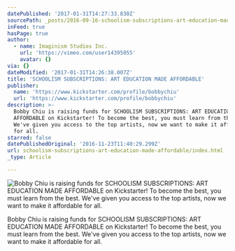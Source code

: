 ```yaml
---
datePublished: '2017-01-31T14:27:33.830Z'
sourcePath: _posts/2016-09-16-schoolism-subscriptions-art-education-made-affordable.md
inFeed: true
hasPage: true
author:
  - name: Imaginism Studios Inc.
    url: 'https://vimeo.com/user14395055'
    avatar: {}
via: {}
dateModified: '2017-01-31T14:26:38.007Z'
title: 'SCHOOLISM SUBSCRIPTIONS: ART EDUCATION MADE AFFORDABLE'
publisher:
  name: 'https://www.kickstarter.com/profile/bobbychiu'
  url: 'https://www.kickstarter.com/profile/bobbychiu'
description: >-
  Bobby Chiu is raising funds for SCHOOLISM SUBSCRIPTIONS: ART EDUCATION MADE
  AFFORDABLE on Kickstarter! To become the best, you must learn from the best.
  We've given you access to the top artists, now we want to make it affordable
  for all.
starred: false
datePublishedOriginal: '2016-11-23T11:40:29.299Z'
url: schoolism-subscriptions-art-education-made-affordable/index.html
_type: Article

---
```

![Bobby Chiu is raising funds for SCHOOLISM SUBSCRIPTIONS: ART EDUCATION MADE AFFORDABLE on Kickstarter! To become the best, you must learn from the best. We've given you access to the top artists, now we want to make it affordable for all.](https://imgflo.herokuapp.com/graph/2b2431f8e7ba7b0/5337332f489e8b963334d39644c8c84b/croprotate.jpg?cropheight=864&cropwidth=1152&degrees=0&input=https%3A%2F%2Fthe-grid-user-content.s3-us-west-2.amazonaws.com%2F86c98f0a-fc19-41a2-9556-8702ddf0e7df.jpg&x=192&y=0)

Bobby Chiu is raising funds for SCHOOLISM SUBSCRIPTIONS: ART EDUCATION MADE AFFORDABLE on Kickstarter! To become the best, you must learn from the best. We've given you access to the top artists, now we want to make it affordable for all.